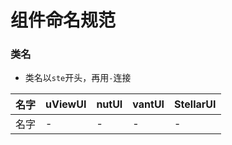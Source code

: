 # 组件命名规范

### 类名
- 类名以`ste`开头，再用`-`连接




|名字			|uViewUI	|nutUI				|vantUI			|StellarUI	|	
|---			|---		|---				|---			|---		|
|名字			|-			|-					|-				|-			|